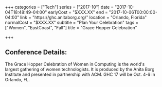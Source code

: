 +++
categories = ["Tech"]
series = ["2017-10"]
date = "2017-10-04T18:48:49-04:00"
earlyCost = "$XXX.XX"
end = "2017-10-06T00:00:00-04:00"
link = "https://ghc.anitaborg.org/"
location = "Orlando, Florida"
normalCost = "$XXX.XX"
subtitle = "Plan Your Celebration"
tags = ["Women", "EastCoast", "Fall"]
title = "Grace Hopper Celebration"

+++


## Conference Details: 

The Grace Hopper Celebration of Women in Computing is the world's largest gathering of women technologists. It is produced by the Anita Borg Institute and presented in partnership with ACM. GHC 17 will be Oct. 4-6 in Orlando, FL.
